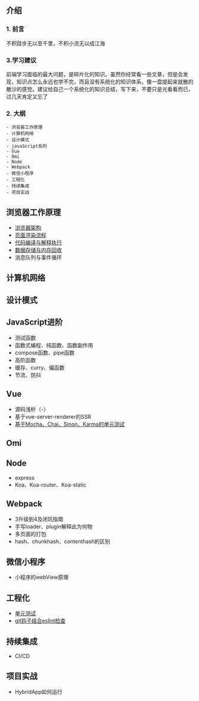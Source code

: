 ## 介绍
### 1. 前言
  不积跬步无以至千里，不积小流无以成江海
### 3.学习建议
  前端学习面临的最大问题，是碎片化的知识。虽然你经常看一些文章，但是会发现，知识点怎么永远也学不完，而且没有系统化的知识体系，像一盘提起来就散的散沙的感觉。建议给自己一个系统化的知识总结，写下来，不要只是光看看而已，过几天肯定又忘了
### 2. 大纲
```
- 浏览器工作原理
- 计算机网络
- 设计模式
- javaScript系列
- Vue
- Omi
- Node
- Webpack
- 微信小程序
- 工程化
- 持续集成
- 项目实战
```

## 浏览器工作原理
 - [浏览器架构](https://github.com/Joon-Wang/Joon-Wang.github.io/issues/1)
 - [页面渲染流程](https://github.com/Joon-Wang/Joon-Wang.github.io/issues/2)
 - [代码编译与解释执行](https://github.com/Joon-Wang/Joon-Wang.github.io/issues/3)
 - [数据存储与内存回收](https://github.com/Joon-Wang/Joon-Wang.github.io/issues/4)
 - 消息队列与事件循环
 
## 计算机网络
## 设计模式

## JavaScript进阶
 - 测试函数
 - 函数式编程、纯函数、函数副作用
 - compose函数、pipe函数
 - 高阶函数
 - 缓存、curry、偏函数
 - 节流、防抖

## Vue
 - 源码浅析（-）
 - 基于vue-server-renderer的SSR
 - [基于Mocha、Chai、Sinon、Karma的单元测试](https://github.com/Joon-Wang/Joon-Wang.github.io/issues/7)
## Omi
## Node
 - express
 - Koa、Koa-router、Koa-static
## Webpack
 - 3升级到4及闭坑指南
 - 手写loader、plugin解释此为何物
 - 多页面的打包
 - hash、chunkhash、contenthash的区别
## 微信小程序
 - 小程序的webView原理
## 工程化
 - [单元测试](https://github.com/Joon-Wang/Joon-Wang.github.io/issues/5)
 - [git钩子结合eslint检查](https://github.com/Joon-Wang/Joon-Wang.github.io/issues/8)
## 持续集成
 - CI/CD
## 项目实战
 - HybridApp如何运行
